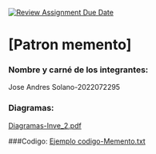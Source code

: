 [![Review Assignment Due Date](https://classroom.github.com/assets/deadline-readme-button-22041afd0340ce965d47ae6ef1cefeee28c7c493a6346c4f15d667ab976d596c.svg)](https://classroom.github.com/a/irq-J4vi)
# [Patron memento]
### Nombre y carné de los integrantes: 
Jose Andres Solano-2022072295

### Diagramas:
[Diagramas-Inve_2.pdf](https://github.com/user-attachments/files/20581974/Diagramas-Inve_2.pdf)



###Codigo:
[Ejemplo codigo-Memento.txt](https://github.com/user-attachments/files/20581973/Ejemplo.codigo-Memento.txt)
